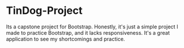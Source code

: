 # TinDog-Project
Its a capstone project for Bootstrap. Honestly, it's just a simple project I made to practice Bootstrap, and it lacks responsiveness. It's a great application to see my shortcomings and practice.
